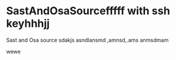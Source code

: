 # SastAndOsaSourcefffff with ssh keyhhhjj
Sast and Osa source
sdakjs
asndlansmd
,amnsd,.ams
anmsdmam

wewe
